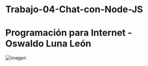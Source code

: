 # Trabajo-04-Chat-con-Node-JS
# Programación para Internet - Oswaldo Luna León
![imagen](https://user-images.githubusercontent.com/111943025/195248058-fdba7035-66a7-405d-8fe2-09d353fc3e72.png)
